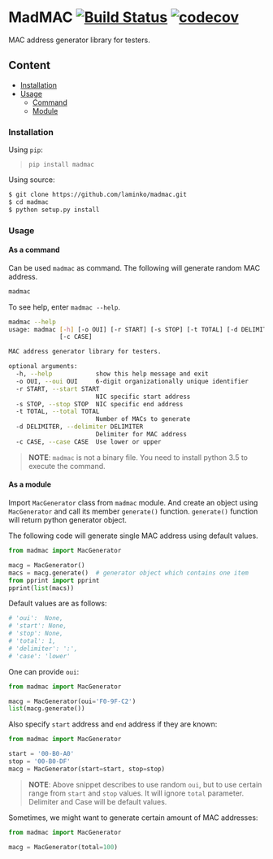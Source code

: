 # MadMAC [![Build Status](https://travis-ci.com/laminko/madmac.svg?branch=master)](https://travis-ci.com/laminko/madmac) [![codecov](https://codecov.io/gh/laminko/madmac/branch/master/graph/badge.svg)](https://codecov.io/gh/laminko/madmac)

MAC address generator library for testers.

## Content

- [Installation](#installation)
- [Usage](#usage)
  - [Command](#as-a-command)
  - [Module](#as-a-module)

### Installation

Using `pip`:

> `pip install madmac`

Using source:

```bash
$ git clone https://github.com/laminko/madmac.git
$ cd madmac
$ python setup.py install
```

### Usage

#### As a command

Can be used `madmac` as command. The following will generate random MAC address.

```bash
madmac
```

To see help, enter `madmac --help`.

```bash
madmac --help
usage: madmac [-h] [-o OUI] [-r START] [-s STOP] [-t TOTAL] [-d DELIMITER]
              [-c CASE]

MAC address generator library for testers.

optional arguments:
  -h, --help            show this help message and exit
  -o OUI, --oui OUI     6-digit organizationally unique identifier
  -r START, --start START
                        NIC specific start address
  -s STOP, --stop STOP  NIC specific end address
  -t TOTAL, --total TOTAL
                        Number of MACs to generate
  -d DELIMITER, --delimiter DELIMITER
                        Delimiter for MAC address
  -c CASE, --case CASE  Use lower or upper
```

> **NOTE**: `madmac` is not a binary file. You need to install python 3.5 to execute the command.

#### As a module

Import `MacGenerator` class from `madmac` module. And create an object using `MacGenerator` and call its member `generate()` function. `generate()` function will return python generator object.

The following code will generate single MAC address using default values.

```python
from madmac import MacGenerator

macg = MacGenerator()
macs = macg.generate()  # generator object which contains one item
from pprint import pprint
pprint(list(macs))
```

Default values are as follows:

```python
# 'oui':  None,
# 'start': None,
# 'stop': None,
# 'total': 1,
# 'delimiter': ':',
# 'case': 'lower'
```

One can provide `oui`:

```python
from madmac import MacGenerator

macg = MacGenerator(oui='F0-9F-C2')
list(macg.generate())
```

Also specify `start` address and `end` address if they are known:

```python
from madmac import MacGenerator

start = '00-B0-A0'
stop = '00-B0-DF'
macg = MacGenerator(start=start, stop=stop)
```

> **NOTE**: Above snippet describes to use random `oui`, but to use certain range from `start` and `stop` values. It will ignore `total` parameter. Delimiter and Case will be default values.

Sometimes, we might want to generate certain amount of MAC addresses:

```python
from madmac import MacGenerator

macg = MacGenerator(total=100)
```
